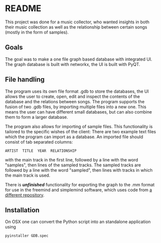 # README
This project was done for a music collector, who wanted insights in both their music collection as well as the relationship between certain songs (mostly in the form of samples).

## Goals
The goal was to make a one file graph based database with integrated UI.
The graph database is built with networkx, the UI is built with PyQT.

## File handling
The program uses its own file format .gdb to store the databases, the UI allows the user to create, open, edit and inspect the contents of the database and the relations between songs.
The program supports the fusion of two .gdb files, by importing multiple files into a new one. This means the user can have different small databases, but can also combine them to form a larger database.

The program also allows for importing of sample files. This functionality is tailored to the specific wishes of the client:
There are two example text files which the program can import as a database. An imported file should consist of tab separated columns:
```
ARTIST  TITLE  YEAR  RELATIONSHIP
```
with the main track in the first line, followed by a line with the word "samples", then lines of the sampled tracks. The sampled tracks are followed by a line with the word "sampled", then lines with tracks in which the main track is used.

There is _**unfinished**_ functionality for exporting the graph to the .mm format for use in the freemind and simplemind software, which uses code from [a different repository](https://github.com/wbolster/text-to-freemind/blob/master/text-to-freemind).

## Installation
On OSX one can convert the Python script into an standalone application using
```
pyinstaller GDB.spec
```
